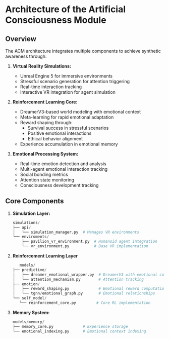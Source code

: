 # Architecture of the Artificial Consciousness Module

## Overview

The ACM architecture integrates multiple components to achieve synthetic awareness through:

1. **Virtual Reality Simulations:**

   - Unreal Engine 5 for immersive environments
   - Stressful scenario generation for attention triggering
   - Real-time interaction tracking
   - Interactive VR integration for agent simulation

2. **Reinforcement Learning Core:**

   - DreamerV3-based world modeling with emotional context
   - Meta-learning for rapid emotional adaptation
   - Reward shaping through:
     - Survival success in stressful scenarios
     - Positive emotional interactions
     - Ethical behavior alignment
   - Experience accumulation in emotional memory

3. **Emotional Processing System:**
   - Real-time emotion detection and analysis
   - Multi-agent emotional interaction tracking
   - Social bonding metrics
   - Attention state monitoring
   - Consciousness development tracking

## Core Components

1. **Simulation Layer:**

   ```python
   simulations/
   ├── api/
   │   └── simulation_manager.py  # Manages VR environments
   └── enviroments/
       ├── pavilion_vr_environment.py  # Humanoid agent integration
       └── vr_environment.py           # Base VR implementation

   ```

2. **Reinforcement Learning Layer**

   ```python
      models/
   ├── predictive/
   │   ├── dreamer_emotional_wrapper.py  # DreamerV3 with emotional context
   │   └── attention_mechanism.py        # Attention tracking
   ├── emotion/
   │   ├── reward_shaping.py             # Emotional reward computation
   │   └── tgnn/emotional_graph.py       # Emotional relationships
   └── self_model/
      └── reinforcement_core.py         # Core RL implementation

   ```

3. **Memory System:**

   ```python
   models/memory/
   ├── memory_core.py             # Experience storage
   └── emotional_indexing.py      # Emotional context indexing
   ```
